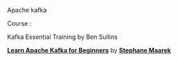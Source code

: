 Apache kafka

Course : 

Kafka Essential Training by Ben Sullins

<strong><a href="https://www.linkedin.com/learning/learn-apache-kafka-for-beginners?trk=embed_lil">Learn Apache Kafka for Beginners</a></strong> by <strong><a href="https://www.linkedin.com/learning/instructors/stephane-maarek?trk=embed_lil">Stephane Maarek</a></strong></p>

